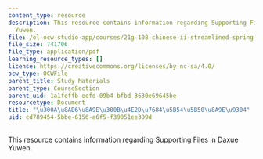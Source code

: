 ```yaml
---
content_type: resource
description: This resource contains information regarding Supporting Files in Daxue
  Yuwen.
file: /ol-ocw-studio-app/courses/21g-108-chinese-ii-streamlined-spring-2015/cd7894545bbe6156a6f5f39051ee309d_MIT21G_108S15_lunyu-jt.pdf
file_size: 741706
file_type: application/pdf
learning_resource_types: []
license: https://creativecommons.org/licenses/by-nc-sa/4.0/
ocw_type: OCWFile
parent_title: Study Materials
parent_type: CourseSection
parent_uid: 1a1feffb-eefd-09b4-bfbd-3630e69645be
resourcetype: Document
title: "\u300A\u8AD6\u8A9E\u300B\u4E2D\u7684\u5B54\u5B50\u8A9E\u9304"
uid: cd789454-5bbe-6156-a6f5-f39051ee309d
---
```

This resource contains information regarding Supporting Files in Daxue Yuwen.